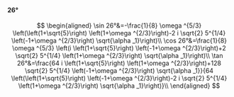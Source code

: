 #### 26°

$$
\begin{aligned}
\sin 26°&=-\frac{1}{8} \omega ^{5/3} \left(\left(1+\sqrt{5}\right) \left(1+\omega ^{2/3}\right)-2 i \sqrt{2} 5^{1/4} \left(-1+\omega ^{2/3}\right) \sqrt{\alpha
_1}\right)\\
\cos 26°&=\frac{1}{8} \omega ^{5/3} \left(i \left(1+\sqrt{5}\right) \left(-1+\omega ^{2/3}\right)+2 \sqrt{2} 5^{1/4} \left(1+\omega ^{2/3}\right) \sqrt{\alpha
_1}\right)\\
\tan 26°&=\frac{64 i \left(1+\sqrt{5}\right) \left(1+\omega ^{2/3}\right)+128 \sqrt{2} 5^{1/4} \left(-1+\omega ^{2/3}\right) \sqrt{\alpha _1}}{64 \left(\left(1+\sqrt{5}\right)
\left(-1+\omega ^{2/3}\right)-2 i \sqrt{2} 5^{1/4} \left(1+\omega ^{2/3}\right) \sqrt{\alpha _1}\right)}\\
\end{aligned}
$$

